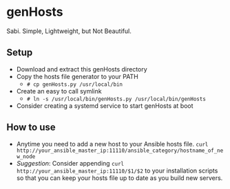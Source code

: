 # genHosts
Sabi. Simple, Lightweight, but Not Beautiful.
 
## Setup
- Download and extract this genHosts directory
- Copy the hosts file generator to your PATH
  - `# cp genHosts.py /usr/local/bin`
- Create an easy to call symlink
  - `# ln -s /usr/local/bin/genHosts.py /usr/local/bin/genHosts`
- Consider creating a systemd service to start genHosts at boot

## How to use
- Anytime you need to add a new host to your Ansible hosts file.  `curl http://your_ansible_master_ip:11110/ansible_category/hostname_of_new_node`
- *Suggestion*: Consider appending `curl http://your_ansible_master_ip:11110/$1/$2` to your installation scripts so that you can keep your hosts file up to date as you build new servers.
